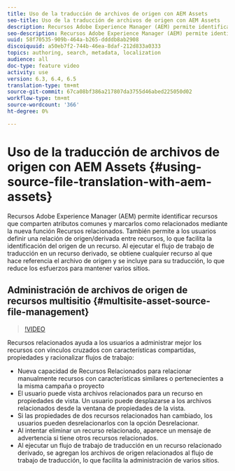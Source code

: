 ```yaml
---
title: Uso de la traducción de archivos de origen con AEM Assets
seo-title: Uso de la traducción de archivos de origen con AEM Assets
description: Recursos Adobe Experience Manager (AEM) permite identificar recursos que comparten atributos comunes y marcarlos como relacionados mediante la nueva función Recursos relacionados. También permite a los usuarios definir una relación de origen/derivada entre recursos, lo que facilita la identificación del origen de un recurso. Al ejecutar el flujo de trabajo de traducción en un recurso derivado, se obtiene cualquier recurso al que hace referencia el archivo de origen y se incluye para su traducción, lo que reduce los esfuerzos para mantener varios sitios.
seo-description: Recursos Adobe Experience Manager (AEM) permite identificar recursos que comparten atributos comunes y marcarlos como relacionados mediante la nueva función Recursos relacionados. También permite a los usuarios definir una relación de origen/derivada entre recursos, lo que facilita la identificación del origen de un recurso. Al ejecutar el flujo de trabajo de traducción en un recurso derivado, se obtiene cualquier recurso al que hace referencia el archivo de origen y se incluye para su traducción, lo que reduce los esfuerzos para mantener varios sitios.
uuid: 58f70535-909b-464a-b265-ddddb8ab2908
discoiquuid: a50eb7f2-744b-46ea-8daf-212d833a0333
topics: authoring, search, metadata, localization
audience: all
doc-type: feature video
activity: use
version: 6.3, 6.4, 6.5
translation-type: tm+mt
source-git-commit: 67ca08bf386a217807da3755d46abed225050d02
workflow-type: tm+mt
source-wordcount: '366'
ht-degree: 0%

---
```



# Uso de la traducción de archivos de origen con AEM Assets {#using-source-file-translation-with-aem-assets}

Recursos Adobe Experience Manager (AEM) permite identificar recursos que comparten atributos comunes y marcarlos como relacionados mediante la nueva función Recursos relacionados. También permite a los usuarios definir una relación de origen/derivada entre recursos, lo que facilita la identificación del origen de un recurso. Al ejecutar el flujo de trabajo de traducción en un recurso derivado, se obtiene cualquier recurso al que hace referencia el archivo de origen y se incluye para su traducción, lo que reduce los esfuerzos para mantener varios sitios.

## Administración de archivos de origen de recursos multisitio {#multisite-asset-source-file-management}

>[!VIDEO](https://video.tv.adobe.com/v/18331/?quality=9&learn=on)

Recursos relacionados ayuda a los usuarios a administrar mejor los recursos con vínculos cruzados con características compartidas, propiedades y racionalizar flujos de trabajo:

* Nueva capacidad de Recursos Relacionados para relacionar manualmente recursos con características similares o pertenecientes a la misma campaña o proyecto
* El usuario puede vista archivos relacionados para un recurso en propiedades de vista. Un usuario puede desplazarse a los archivos relacionados desde la ventana de propiedades de la vista.
* Si las propiedades de dos recursos relacionados han cambiado, los usuarios pueden desrelacionarlos con la opción Desrelacionar.
* Al intentar eliminar un recurso relacionado, aparece un mensaje de advertencia si tiene otros recursos relacionados.
* Al ejecutar un flujo de trabajo de traducción en un recurso relacionado derivado, se agregan los archivos de origen relacionados al flujo de trabajo de traducción, lo que facilita la administración de varios sitios.